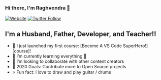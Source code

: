 ### Hi there, I'm Raghvendra 👋

[![Website](https://img.shields.io/website?label=Raghav_Singh&style=for-the-badge&url=https%3A%2F%2Fhttps://raghvendrars.github.io/Raghav/)](https://raghvendrars.github.io/Raghav/)
[![Twitter Follow](https://img.shields.io/twitter/follow/codeSTACKr?color=1DA1F2&logo=twitter&style=for-the-badge)](https://twitter.com/intent/follow?original_referer=https%3A%2F%2Fgithub.com%2FcodeSTACKr&screen_name=codeSTACKr)

## I'm a Husband, Father, Developer, and Teacher!!

- 🔭 I just launched my first course: [Become A VS Code SuperHero!][course]!
- 🌱 I’m currently learning everything 🤣
- 👯 I’m looking to collaborate with other content creators
- 🥅 2020 Goals: Contribute more to Open Source projects
- ⚡ Fun fact: I love to draw and play guitar / drums
